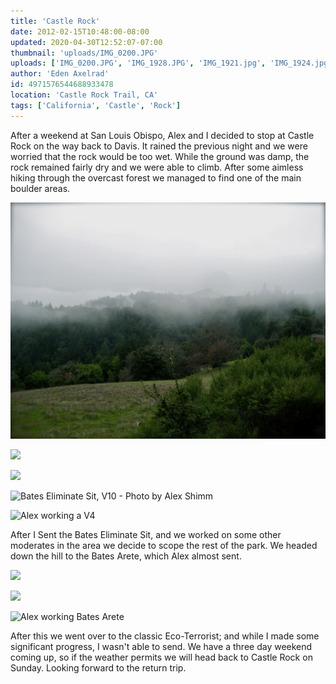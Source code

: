 ```yaml
---
title: 'Castle Rock'
date: 2012-02-15T10:48:00-08:00
updated: 2020-04-30T12:52:07-07:00
thumbnail: 'uploads/IMG_0200.JPG'
uploads: ['IMG_0200.JPG', 'IMG_1928.JPG', 'IMG_1921.jpg', 'IMG_1924.jpg', '403362_2706066339152_1481580039_32077030_653608925_n.jpg', 'IMG_0171.jpg', 'IMG_0172.jpg', 'IMG_0173.jpg']
author: 'Eden Axelrad'
id: 4971576544688933478
location: 'Castle Rock Trail, CA'
tags: ['California', 'Castle', 'Rock']
---
```


After a weekend at San Louis Obispo, Alex and I decided to stop at Castle Rock on the way back to Davis. It rained the previous night and we were worried that the rock would be too wet. While the ground was damp, the rock remained fairly dry and we were able to climb. After some aimless hiking through the overcast forest we managed to find one of the main boulder areas.

![](uploads/IMG_0200.JPG)

![](uploads/IMG_1928.JPG)

![](uploads/IMG_1921.jpg)

![Bates Eliminate Sit, V10 - Photo by Alex Shimm](uploads/IMG_1924.jpg)

![Alex working a V4](uploads/403362_2706066339152_1481580039_32077030_653608925_n.jpg)

After I Sent the Bates Eliminate Sit, and we worked on some other moderates in the area we decide to scope the rest of the park. We headed down the hill to the Bates Arete, which Alex almost sent.

![](uploads/IMG_0171.jpg)

![](uploads/IMG_0172.jpg)

![Alex working Bates Arete](uploads/IMG_0173.jpg)

After this we went over to the classic Eco-Terrorist; and while I made some significant progress, I wasn't able to send. We have a three day weekend coming up, so if the weather permits we will head back to Castle Rock on Sunday. Looking forward to the return trip.
